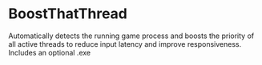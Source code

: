 # BoostThatThread
Automatically detects the running game process and boosts the priority of all active threads to reduce input latency and improve responsiveness. Includes an optional .exe
